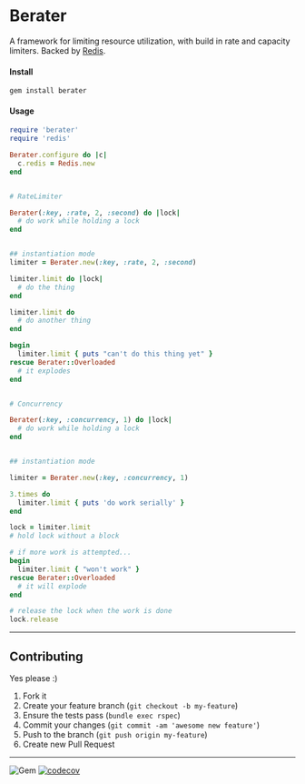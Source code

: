 Berater
======
A framework for limiting resource utilization, with build in rate and capacity limiters.  Backed by [Redis](https://redis.io/).


#### Install
```gem install berater```


#### Usage
```ruby
require 'berater'
require 'redis'

Berater.configure do |c|
  c.redis = Redis.new
end


# RateLimiter

Berater(:key, :rate, 2, :second) do |lock|
  # do work while holding a lock
end


## instantiation mode
limiter = Berater.new(:key, :rate, 2, :second)

limiter.limit do |lock|
  # do the thing
end

limiter.limit do
  # do another thing
end

begin
  limiter.limit { puts "can't do this thing yet" }
rescue Berater::Overloaded
  # it explodes
end


# Concurrency

Berater(:key, :concurrency, 1) do |lock|
  # do work while holding a lock
end


## instantiation mode

limiter = Berater.new(:key, :concurrency, 1)

3.times do
  limiter.limit { puts 'do work serially' }
end

lock = limiter.limit
# hold lock without a block

# if more work is attempted...
begin
  limiter.limit { "won't work" }
rescue Berater::Overloaded
  # it will explode
end

# release the lock when the work is done
lock.release

```

----
## Contributing

Yes please  :)

1. Fork it
1. Create your feature branch (`git checkout -b my-feature`)
1. Ensure the tests pass (`bundle exec rspec`)
1. Commit your changes (`git commit -am 'awesome new feature'`)
1. Push to the branch (`git push origin my-feature`)
1. Create new Pull Request


----
![Gem](https://img.shields.io/gem/dt/berater?style=plastic)
[![codecov](https://codecov.io/gh/dpep/berater_rb/branch/master/graph/badge.svg?token=1L7OD80182)](https://codecov.io/gh/dpep/berater_rb)
